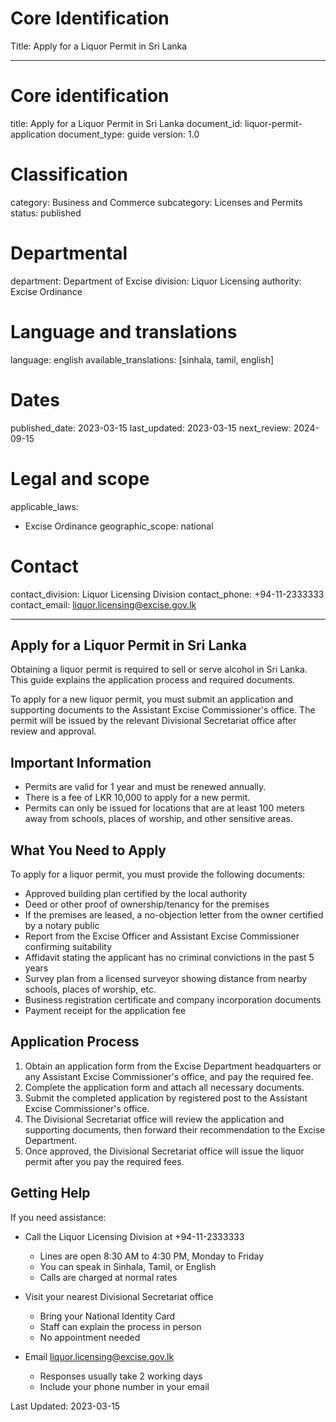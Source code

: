 # Core Identification
Title: Apply for a Liquor Permit in Sri Lanka

---
# Core identification
title: Apply for a Liquor Permit in Sri Lanka
document_id: liquor-permit-application
document_type: guide
version: 1.0

# Classification
category: Business and Commerce
subcategory: Licenses and Permits
status: published

# Departmental
department: Department of Excise
division: Liquor Licensing
authority: Excise Ordinance

# Language and translations
language: english
available_translations: [sinhala, tamil, english]

# Dates
published_date: 2023-03-15
last_updated: 2023-03-15
next_review: 2024-09-15

# Legal and scope
applicable_laws:
 - Excise Ordinance
geographic_scope: national

# Contact
contact_division: Liquor Licensing Division
contact_phone: +94-11-2333333
contact_email: liquor.licensing@excise.gov.lk

---

## Apply for a Liquor Permit in Sri Lanka

Obtaining a liquor permit is required to sell or serve alcohol in Sri Lanka. This guide explains the application process and required documents.

To apply for a new liquor permit, you must submit an application and supporting documents to the Assistant Excise Commissioner's office. The permit will be issued by the relevant Divisional Secretariat office after review and approval.

## Important Information

- Permits are valid for 1 year and must be renewed annually.
- There is a fee of LKR 10,000 to apply for a new permit.
- Permits can only be issued for locations that are at least 100 meters away from schools, places of worship, and other sensitive areas.

## What You Need to Apply

To apply for a liquor permit, you must provide the following documents:

- Approved building plan certified by the local authority
- Deed or other proof of ownership/tenancy for the premises
- If the premises are leased, a no-objection letter from the owner certified by a notary public
- Report from the Excise Officer and Assistant Excise Commissioner confirming suitability
- Affidavit stating the applicant has no criminal convictions in the past 5 years
- Survey plan from a licensed surveyor showing distance from nearby schools, places of worship, etc.
- Business registration certificate and company incorporation documents
- Payment receipt for the application fee

## Application Process

1. Obtain an application form from the Excise Department headquarters or any Assistant Excise Commissioner's office, and pay the required fee.
2. Complete the application form and attach all necessary documents.
3. Submit the completed application by registered post to the Assistant Excise Commissioner's office.
4. The Divisional Secretariat office will review the application and supporting documents, then forward their recommendation to the Excise Department.
5. Once approved, the Divisional Secretariat office will issue the liquor permit after you pay the required fees.

## Getting Help

If you need assistance:

- Call the Liquor Licensing Division at +94-11-2333333
    - Lines are open 8:30 AM to 4:30 PM, Monday to Friday
    - You can speak in Sinhala, Tamil, or English
    - Calls are charged at normal rates

- Visit your nearest Divisional Secretariat office
    - Bring your National Identity Card
    - Staff can explain the process in person
    - No appointment needed

- Email liquor.licensing@excise.gov.lk
    - Responses usually take 2 working days
    - Include your phone number in your email

Last Updated: 2023-03-15